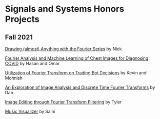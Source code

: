 # Signals and Systems Honors Projects

## Fall 2021

[Drawing (almost) Anything with the Fourier Series](https://github.com/Nick-Robert/Fourier_Drawing) by Nick

[Fourier Analysis and Machine Learning of Chest Images for Diagnosing COVID](https://github.com/hadhanji/HasanOmarE314MedicalImaging) by Hasan and Omar

[Utilization of Fourier Transform on Trading Bot Decisions](https://github.com/ksyao2002/freqtrade) by Kevin and Mohnish

[An Exploration of Image Analysis and Discrete Time Fourier Transforms](https://github.com/DanTrongHo/ECEN314_HonorsProject) by Dan

[Image Editing through Fourier Transform Filtering](https://github.com/TylerNichols280/ECEN314-200_FinalProject) by Tyler

[Music Visualizer](https://github.com/unpamplemoussemignon/e314-music-visualization) by Saini

